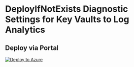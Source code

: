 # DeployIfNotExists Diagnostic Settings for Key Vaults to Log Analytics


## Deploy via Portal

[![Deploy to Azure](http://azuredeploy.net/deploybutton.png)](https://portal.azure.com/#blade/Microsoft_Azure_Policy/CreatePolicyDefinitionBlade/uri/https%3A%2F%2Fraw.githubusercontent.com%2Fsixtencyber%2FAzure-Policies%2Fmain%2FLog_Analytics%2Fkeyvault-to-loganalytics%2Fdeploy-diagnostic-settings-keyvault-to-loganalytics.json)

